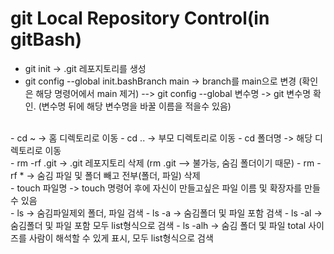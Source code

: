 # git Local Repository Control(in gitBash)
 - git init -> .git 레포지토리를 생성
 - git config --global init.bashBranch main -> branch를 main으로 변경 (확인은 해당 명령어에서 main 제거)
   --> git config --global 변수명 -> git 변수명 확인. (변수명 뒤에 해당 변수명을 바꿀 이름을 적을수 있음)
<br>
 - cd ~ -> 홈 디렉토리로 이동
 - cd .. -> 부모 디렉토리로 이동
 - cd 폴더명 -> 해당 디렉토리로 이동

<br>
 - rm -rf .git -> .git 레포지토리 삭제 (rm .git --> 불가능, 숨김 폴더이기 때문)
 - rm -rf * -> 숨김 파일 및 폴더 빼고 전부(폴더, 파일) 삭제

<br>
 - touch 파일명 -> touch 명령어 후에 자신이 만들고싶은 파일 이름 및 확장자를 만들 수 있음

<br>
 - ls -> 숨김파일제외 폴더, 파일 검색
 - ls -a -> 숨김폴더 및 파일 포함 검색
 - ls -al -> 숨김폴더 및 파일 포함 모두 list형식으로 검색
 - ls -alh -> 숨김 폴더 및 파일 total 사이즈를 사람이 해석할 수 있게 표시, 모두 list형식으로 검색
